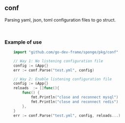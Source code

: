 ## conf

Parsing yaml, json, toml configuration files to go struct.

<br>

### Example of use

```go
    import "github.com/go-dev-frame/sponge/pkg/conf"

    // Way 1: No listening configuration file
    config := &App{}
    err := conf.Parse("test.yml", config)

    // Way 2: Enable listening configuration file
    config := &App{}
    reloads  := []func(){
        func() {
            fmt.Println("close and reconnect mysql")
            fmt.Println("close and reconnect redis")
        },
    }
    err := conf.Parse("test.yml", config, reloads...)
```
